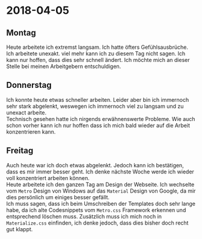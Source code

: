 # 2018-04-05

## Montag
Heute arbeitete ich extremst langsam. Ich hatte öfters Gefühlsausbrüche. Ich arbeitete unexakt. viel mehr kann ich zu diesem Tag nicht sagen. Ich kann nur hoffen, dass dies sehr schnell ändert. Ich möchte mich an dieser Stelle bei meinen Arbeitgebern entschuldigen.

## Donnerstag
Ich konnte heute etwas schneller arbeiten. Leider aber bin ich immernoch sehr stark abgelenkt, weswegen ich immernoch viel zu langsam und zu unexact arbeite.  
Technisch gesehen hatte ich nirgends erwähnenswerte Probleme. Wie auch schon vorher kann ich nur hoffen dass ich mich bald wieder auf die Arbeit konzentrieren kann.

## Freitag
Auch heute war ich doch etwas abgelenkt. Jedoch kann ich bestätigen, dass es mir immer besser geht. Ich denke nächste Woche werde ich wieder voll konzentriert arbeiten können.  
Heute arbeitete ich den ganzen Tag am Design der Webseite. Ich wechselte vom `Metro` Design von Windows auf das `Material` Design von Google, da mir dies persönlich um einiges besser gefällt.  
Ich muss sagen, dass ich beim Umschreiben der Templates doch sehr lange habe, da ich alte Codesnippets vom `Metro.css` Framework erkennen und entsprechend löschen muss. Zusätzlich muss ich mich noch in `Materialize.css` einfinden, ich denke jedoch, dass dies bisher doch recht gut klappt. 

